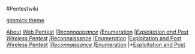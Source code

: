 <!--
  -- Name of your wiki
  -- Do NOT remove the leading `#` character.
  -->

#Pentestwiki


<!--
  -- Default theme
  -- (Read: http://dynalon.github.io/mdwiki/#!customizing.md#Theme_chooser)
  -->

[gimmick:theme](spacelab)


<!--
  -- Navigation
  -- (Read: http://dynalon.github.io/mdwiki/#!quickstart.md#Adding_a_navigation)
  -->
[About](pages/about.md)
[Web Pentest]()
 |*[Reconnaissance](pages/webpentest.md)
 |*[Enumeration](pages/webpentest.md)
 |*[Exploitation and Post](pages/webpentest.md)
[Wireless Pentest]()
 |*[Reconnaissance](pages/webpentest.md)
 |*[Enumeration](pages/webpentest.md)
 |*[Exploitation and Post](pages/webpentest.md)
[Wireless Pentest]()
 |*[Reconnaissance](pages/webpentest.md)
 |*[Enumeration](pages/webpentest.md)
 |*[Exploitation and Post](pages/webpentest.md)

<!-- A more complex navigation example: ----------------------------------------

[Menu Item 1]()

  * # SubMenu Heading 1
  * [SubMenu Item 1](pages/subitem1.md)
  * [SubMenu Item 2](pages/subitem2.md)
  - - - -
  * # SubMenu Heading 2
  * [SubMenu Item 3](pages/subitem3.md)
  - - - -
  * # SubMenu Heading 3
  * [SubMenu Item 3](pages/subitem3.md)

[Menu Item 2](pages/item2.md)

[Menu Item 3](pages/item3.md)

---------------------------------------------------------------------------- -->

<!--
  -- Change the Language
  -- Could be useful when there's more than one language wiki.
  -->

<!--
[Change the Language]()

  * [English (United States)](/en_US/)
  * [English (United Kingdom)](/en_GB/)
  * [Italian](/it/)
-->

<!--
  -- Let the user choose a theme
  -- (Read: http://dynalon.github.io/mdwiki/#!quickstart.md#Adding_a_navigation)
  -->

<!--
[gimmick:themechooser](Choose theme)
-->

